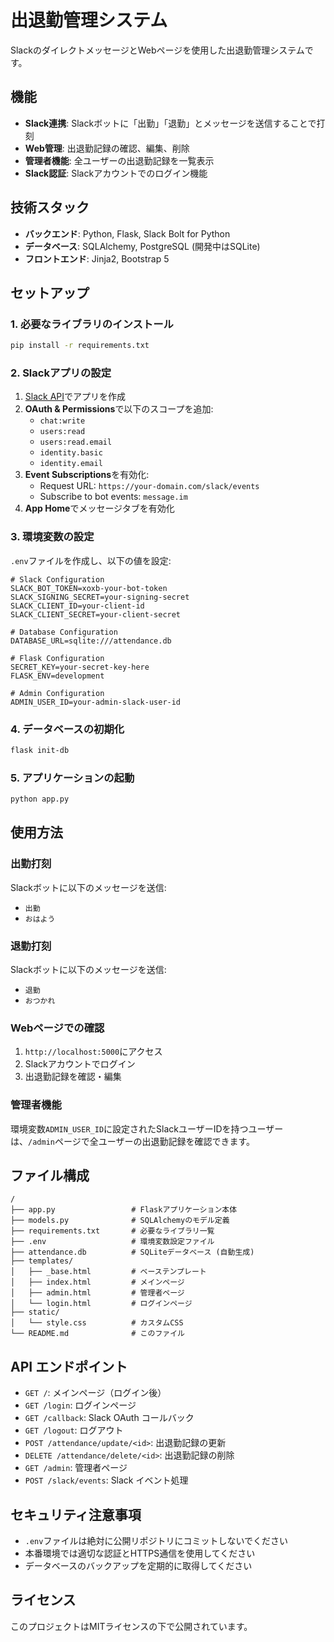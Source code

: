 # 出退勤管理システム

SlackのダイレクトメッセージとWebページを使用した出退勤管理システムです。

## 機能

- **Slack連携**: Slackボットに「出勤」「退勤」とメッセージを送信することで打刻
- **Web管理**: 出退勤記録の確認、編集、削除
- **管理者機能**: 全ユーザーの出退勤記録を一覧表示
- **Slack認証**: Slackアカウントでのログイン機能

## 技術スタック

- **バックエンド**: Python, Flask, Slack Bolt for Python
- **データベース**: SQLAlchemy, PostgreSQL (開発中はSQLite)
- **フロントエンド**: Jinja2, Bootstrap 5

## セットアップ

### 1. 必要なライブラリのインストール

```bash
pip install -r requirements.txt
```

### 2. Slackアプリの設定

1. [Slack API](https://api.slack.com/apps)でアプリを作成
2. **OAuth & Permissions**で以下のスコープを追加:
   - `chat:write`
   - `users:read`
   - `users:read.email`
   - `identity.basic`
   - `identity.email`
3. **Event Subscriptions**を有効化:
   - Request URL: `https://your-domain.com/slack/events`
   - Subscribe to bot events: `message.im`
4. **App Home**でメッセージタブを有効化

### 3. 環境変数の設定

`.env`ファイルを作成し、以下の値を設定:

```env
# Slack Configuration
SLACK_BOT_TOKEN=xoxb-your-bot-token
SLACK_SIGNING_SECRET=your-signing-secret
SLACK_CLIENT_ID=your-client-id
SLACK_CLIENT_SECRET=your-client-secret

# Database Configuration
DATABASE_URL=sqlite:///attendance.db

# Flask Configuration
SECRET_KEY=your-secret-key-here
FLASK_ENV=development

# Admin Configuration
ADMIN_USER_ID=your-admin-slack-user-id
```

### 4. データベースの初期化

```bash
flask init-db
```

### 5. アプリケーションの起動

```bash
python app.py
```

## 使用方法

### 出勤打刻

Slackボットに以下のメッセージを送信:
- `出勤`
- `おはよう`

### 退勤打刻

Slackボットに以下のメッセージを送信:
- `退勤`
- `おつかれ`

### Webページでの確認

1. `http://localhost:5000`にアクセス
2. Slackアカウントでログイン
3. 出退勤記録を確認・編集

### 管理者機能

環境変数`ADMIN_USER_ID`に設定されたSlackユーザーIDを持つユーザーは、`/admin`ページで全ユーザーの出退勤記録を確認できます。

## ファイル構成

```
/
├── app.py                 # Flaskアプリケーション本体
├── models.py              # SQLAlchemyのモデル定義
├── requirements.txt       # 必要なライブラリ一覧
├── .env                   # 環境変数設定ファイル
├── attendance.db          # SQLiteデータベース (自動生成)
├── templates/
│   ├── _base.html         # ベーステンプレート
│   ├── index.html         # メインページ
│   ├── admin.html         # 管理者ページ
│   └── login.html         # ログインページ
├── static/
│   └── style.css          # カスタムCSS
└── README.md              # このファイル
```

## API エンドポイント

- `GET /`: メインページ（ログイン後）
- `GET /login`: ログインページ
- `GET /callback`: Slack OAuth コールバック
- `GET /logout`: ログアウト
- `POST /attendance/update/<id>`: 出退勤記録の更新
- `DELETE /attendance/delete/<id>`: 出退勤記録の削除
- `GET /admin`: 管理者ページ
- `POST /slack/events`: Slack イベント処理

## セキュリティ注意事項

- `.env`ファイルは絶対に公開リポジトリにコミットしないでください
- 本番環境では適切な認証とHTTPS通信を使用してください
- データベースのバックアップを定期的に取得してください

## ライセンス

このプロジェクトはMITライセンスの下で公開されています。
